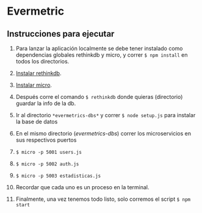 # Evermetric

## Instrucciones para ejecutar

1. Para lanzar la aplicación localmente se debe tener instalado como dependencias globales rethinkdb y micro, y correr `$ npm install` en todos los directorios.

  1. [Instalar rethinkdb](https://www.rethinkdb.com/docs/install/).
  2. [Instalar micro](https://github.com/zeit/micro#usage).
  3. Después corre el comando `$ rethinkdb` donde quieras (directorio) guardar la info de la db.


2. Ir al directorio `*evermetrics-dbs*` y correr `$ node setup.js` para instalar la base de datos

3. En el mismo directorio (*evermetrics-dbs*) correr los microservicios en sus respectivos puertos

  1. `$ micro -p 5001 users.js`
  2. `$ micro -p 5002 auth.js`
  3. `$ micro -p 5003 estadisticas.js`
  4. Recordar que cada uno es un proceso en la terminal.

4. Finalmente, una vez tenemos todo listo, solo corremos el script `$ npm start`

